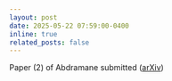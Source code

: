 ```yaml
---
layout: post
date: 2025-05-22 07:59:00-0400
inline: true
related_posts: false
---
```


Paper (2) of Abdramane submitted ([arXiv](https://doi.org/10.48550/arXiv.2505.17269))
